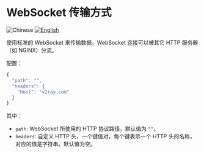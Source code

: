 # WebSocket 传输方式

![Chinese](../../resources/chinesec.svg) [![English](../../resources/english.svg)](https://www.v2ray.com/en/configuration/protocols/websocket.html)

使用标准的 WebSocket 来传输数据。WebSocket 连接可以被其它 HTTP 服务器（如 NGINX）分流。

配置：

```javascript
{
  "path": "",
  "headers": {
    "Host": "v2ray.com"
  }
}
```

其中：

* `path`: WebSocket 所使用的 HTTP 协议路径，默认值为 `""`。
* `headers`: 自定义 HTTP 头，一个键值对，每个键表示一个 HTTP 头的名称，对应的值是字符串。默认值为空。
